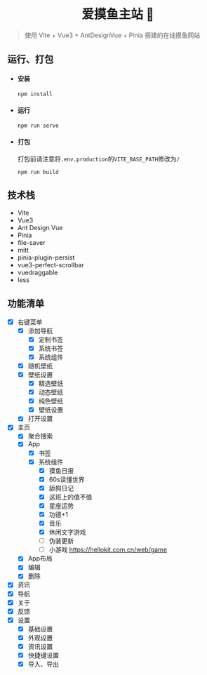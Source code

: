 <h1 align="center">爱摸鱼主站 👋</h1>


> 使用 Vite + Vue3 + AntDesignVue + Pinia 搭建的在线摸鱼网站

## 运行、打包

- #### 安装

  ```
  npm install
  ```

- #### 运行

  ```
  npm run serve
  ```

- #### 打包

  打包前请注意将`.env.production`的`VITE_BASE_PATH`修改为`/`

  ```
  npm run build
  ```

## 技术栈

- Vite
- Vue3
- Ant Design Vue
- Pinia
- file-saver
- mitt
- pinia-plugin-persist
- vue3-perfect-scrollbar
- vuedraggable
- less

## 功能清单

- [x] 右键菜单
  - [x] 添加导航
    - [x] 定制书签
    - [x] 系统书签
    - [x] 系统组件
  - [x] 随机壁纸
  - [x] 壁纸设置
    - [x] 精选壁纸
    - [x] 动态壁纸
    - [x] 纯色壁纸
    - [x] 壁纸设置
  - [x] 打开设置
- [x] 主页
  - [x] 聚合搜索
  - [x] App
    - [x] 书签
    - [x] 系统组件
      - [x] 摸鱼日报
      - [x] 60s读懂世界
      - [x] 舔狗日记
      - [x] 这班上的值不值
      - [x] 星座运势
      - [x] 功德+1
      - [x] 音乐
      - [x] 休闲文字游戏
      - [ ] 伪装更新
      - [ ] 小游戏 https://hellokit.com.cn/web/game
  - [x] App布局
  - [x] 编辑
  - [x] 删除
- [x] 资讯
- [x] 导航
- [x] 关于
- [x] 反馈
- [x] 设置
  - [x] 基础设置
  - [x] 外观设置
  - [x] 资讯设置
  - [x] 快捷键设置
  - [x] 导入、导出
